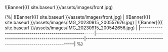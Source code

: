 ![Banner]({{ site.baseurl }}/assets/images/front.jpg)

{%| ![Banner]({{ site.baseurl }}/assets/images/front.jpg) | ![Banner]({{ site.baseurl }}/assets/images/IMG_20230915_200557676.jpg) | ![Banner]({{ site.baseurl }}/assets/images/IMG_20230915_200542656.jpg) |
|-------------------------------------------------------|------------------------------------------------------------------------|------------------------------------------------------------------------| %}
